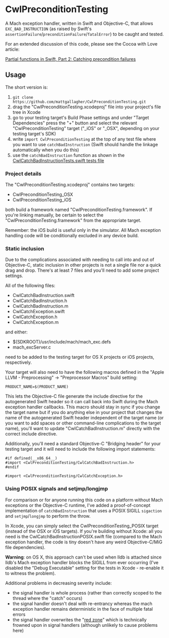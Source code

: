 # CwlPreconditionTesting

A Mach exception handler, written in Swift and Objective-C, that allows `EXC_BAD_INSTRUCTION` (as raised by Swift's `assertionFailure`/`preconditionFailure`/`fatalError`) to be caught and tested. 

For an extended discussion of this code, please see the Cocoa with Love article:
	
[Partial functions in Swift, Part 2: Catching precondition failures](http://cocoawithlove.com/blog/2016/02/02/partial-functions-part-two-catching-precondition-failures.html)

## Usage

The short version is:
    
1. `git clone https://github.com/mattgallagher/CwlPreconditionTesting.git`
2. drag the "CwlPreconditionTesting.xcodeproj" file into your project's file tree in Xcode
3. go to your testing target's Build Phase settings and under "Target Dependencies" press the "+" button and select the relevant "CwlPreconditionTesting" target ("_iOS" or "_OSX", depending on your testing target's SDK)
4. write `import CwlPreconditionTesting` at the top of any test file where you want to use `catchBadInstruction` (Swift should handle the linkage automatically when you do this)
5. use the `catchBadInstruction` function as shown in the [CwlCatchBadInstructionTests.swift tests file](https://github.com/mattgallagher/CwlPreconditionTesting/blob/master/CwlPreconditionTestingTests/CwlCatchBadInstructionTests.swift?ts=4)

### Project details

The "CwlPreconditionTesting.xcodeproj" contains two targets:
    
* CwlPreconditionTesting_OSX
* CwlPreconditionTesting_iOS

both build a framework named "CwlPreconditionTesting.framework". If you're linking manually, be certain to select the "CwlPreconditionTesting.framework" from the appropriate target.

Remember: the iOS build is useful only in the simulator. All Mach exception handling code will be conditionally excluded in any device build.

### Static inclusion

Due to the complications associated with needing to call into and out of Objective-C, static inclusion in other projects is not a single file nor a quick drag and drop. There's at least 7 files and you'll need to add some project settings.

All of the following files:

* CwlCatchBadInstruction.swift
* CwlCatchBadInstruction.h
* CwlCatchBadInstruction.m
* CwlCatchException.swift
* CwlCatchException.h
* CwlCatchException.m

and either:

* $(SDKROOT)/usr/include/mach/mach_exc.defs
* mach_excServer.c

need to be added to the testing target for OS X projects or iOS projects, respectively.

Your target will also need to have the following macros defined in the "Apple LLVM - Preprocessing" &rarr; "Preprocessor Macros" build setting:
    
    PRODUCT_NAME=$(PRODUCT_NAME)

This lets the Objective-C file generate the include directive for the autogenerated Swift header so it can call back into Swift during the Mach exception handler callbacks. This macro should stay in sync if you change the target name but if you do anything else in your project that changes the name of the autogenerated Swift header independent of the target name (or you want to add spaces or other command-line complications to the target name), you'll want to update "CwlCatchBadInstruction.m" directly with the correct include directive.

Additionally, you'll need a standard Objective-C "Bridging header" for your testing target and it will need to include the following import statements:

```
#if defined(__x86_64__)
#import <CwlPreconditionTesting/CwlCatchBadInstruction.h>
#endif

#import <CwlPreconditionTesting/CwlCatchException.h>
```

### Using POSIX signals and setjmp/longjmp

For comparison or for anyone running this code on a platform without Mach exceptions or the Objective-C runtime, I've added a proof-of-concept implementation of `catchBadInstruction` that uses a POSIX SIGILL `sigaction` and `setjmp`/`longjmp` to perform the throw.

In Xcode, you can simply select the CwlPreconditionTesting_POSIX target (instead of the OSX or iOS targets). If you're building without Xcode: all you need is the CwlCatchBadInstructionPOSIX.swift file (compared to the Mach exception handler, the code is tiny doesn't have any weird Objective-C/MiG file dependencies).

**Warning**: on OS X, this approach can't be used when lldb is attached since lldb's Mach exception handler blocks the SIGILL from ever occurring (I've disabled the "Debug Executable" setting for the tests in Xcode - re-enable it to witness the problem).

Additional problems in decreasing severity include:

* the signal handler is whole process (rather than correctly scoped to the thread where the "catch" occurs)
* the signal handler doesn't deal with re-entrancy whereas the mach exception handler remains deterministic in the face of multiple fatal errors
* the signal handler overwrites the "[red zone](https://en.wikipedia.org/wiki/Red_zone_(computing))" which is technically frowned upon in signal handlers (although unlikely to cause problems here)
